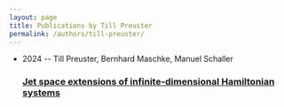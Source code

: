 ```yaml
---
layout: page
title: Publications by Till Preuster
permalink: /authors/till-preuster/
---
```


<ul class="post-list">
<li><span class='post-meta'>2024 -- Till Preuster, Bernhard Maschke, Manuel Schaller</span><h3><a class='post-link' href='../../jet-space-extensions-of-infinite-dimensional-hamiltonian-systems'>Jet space extensions of infinite-dimensional Hamiltonian systems</a></h3></li>

</ul>
